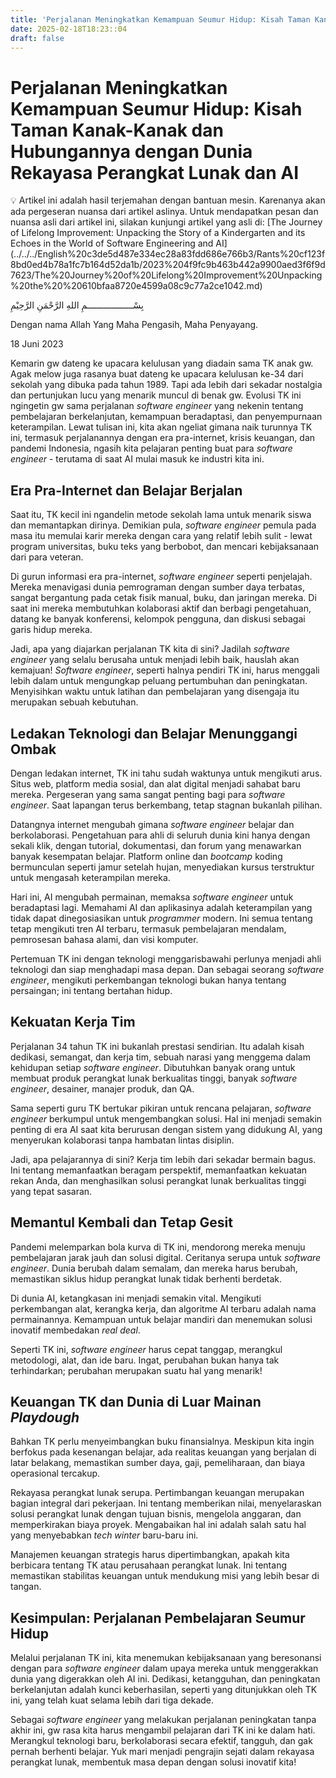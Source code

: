 ```yaml
---
title: 'Perjalanan Meningkatkan Kemampuan Seumur Hidup: Kisah Taman Kanak-Kanak dan Hubungannya dengan Dunia Rekayasa Perangkat Lunak dan AI'
date: 2025-02-18T18:23::04
draft: false
---
```


# Perjalanan Meningkatkan Kemampuan Seumur Hidup: Kisah Taman Kanak-Kanak dan Hubungannya dengan Dunia Rekayasa Perangkat Lunak dan AI

<aside>
💡 Artikel ini adalah hasil terjemahan dengan bantuan mesin. Karenanya akan ada pergeseran nuansa dari artikel aslinya. Untuk mendapatkan pesan dan  nuansa asli dari artikel ini, silakan kunjungi artikel yang asli di: [The Journey of Lifelong Improvement: Unpacking the Story of a Kindergarten and its Echoes in the World of Software Engineering and AI](../../../English%20c3de5d487e334ec28a83fdd686e766b3/Rants%20cf123f8bd0ed4b78a1fc7b164d52da1b/2023%204f9fc9b463b442a9900aed3f6f9d7623/The%20Journey%20of%20Lifelong%20Improvement%20Unpacking%20the%20%20610bfaa8720e4599a08c9c77a2ce1042.md)

</aside>

بِسْــــــــــــــــــمِ اللهِ الرَّحْمَنِ الرَّحِيْمِ

Dengan nama Allah Yang Maha Pengasih, Maha Penyayang.

18 Juni 2023

Kemarin gw dateng ke upacara kelulusan yang diadain sama TK anak gw. Agak melow juga rasanya buat dateng ke upacara kelulusan ke-34 dari sekolah yang dibuka pada tahun 1989. Tapi ada lebih dari sekadar nostalgia dan pertunjukan lucu yang menarik muncul di benak gw. Evolusi TK ini ngingetin gw sama perjalanan _software engineer_ yang nekenin tentang pembelajaran berkelanjutan, kemampuan beradaptasi, dan penyempurnaan keterampilan. Lewat tulisan ini, kita akan ngeliat gimana naik turunnya TK ini, termasuk perjalanannya dengan era pra-internet, krisis keuangan, dan pandemi Indonesia, ngasih kita pelajaran penting buat para _software engineer_ - terutama di saat AI mulai masuk ke industri kita ini.

## Era Pra-Internet dan Belajar Berjalan

Saat itu, TK kecil ini ngandelin metode sekolah lama untuk menarik siswa dan memantapkan dirinya. Demikian pula, _software engineer_ pemula pada masa itu memulai karir mereka dengan cara yang relatif lebih sulit - lewat program universitas, buku teks yang berbobot, dan mencari kebijaksanaan dari para veteran.

Di gurun informasi era pra-internet, _software engineer_ seperti penjelajah. Mereka menavigasi dunia pemrograman dengan sumber daya terbatas, sangat bergantung pada cetak fisik manual, buku, dan jaringan mereka. Di saat ini mereka membutuhkan kolaborasi aktif dan berbagi pengetahuan, datang ke banyak konferensi, kelompok pengguna, dan diskusi sebagai garis hidup mereka.

Jadi, apa yang diajarkan perjalanan TK kita di sini? Jadilah _software engineer_ yang selalu berusaha untuk menjadi lebih baik, hauslah akan kemajuan! _Software engineer_, seperti halnya pendiri TK ini, harus menggali lebih dalam untuk mengungkap peluang pertumbuhan dan peningkatan. Menyisihkan waktu untuk latihan dan pembelajaran yang disengaja itu merupakan sebuah kebutuhan.

## Ledakan Teknologi dan Belajar Menunggangi Ombak

Dengan ledakan internet, TK ini tahu sudah waktunya untuk mengikuti arus. Situs web, platform media sosial, dan alat digital menjadi sahabat baru mereka. Pergeseran yang sama sangat penting bagi para _software engineer_. Saat lapangan terus berkembang, tetap stagnan bukanlah pilihan.

Datangnya internet mengubah gimana _software engineer_ belajar dan berkolaborasi. Pengetahuan para ahli di seluruh dunia kini hanya dengan sekali klik, dengan tutorial, dokumentasi, dan forum yang menawarkan banyak kesempatan belajar. Platform online dan _bootcamp_ koding bermunculan seperti jamur setelah hujan, menyediakan kursus terstruktur untuk mengasah keterampilan mereka.

Hari ini, AI mengubah permainan, memaksa _software engineer_ untuk beradaptasi lagi. Memahami AI dan aplikasinya adalah keterampilan yang tidak dapat dinegosiasikan untuk _programmer_ modern. Ini semua tentang tetap mengikuti tren AI terbaru, termasuk pembelajaran mendalam, pemrosesan bahasa alami, dan visi komputer.

Pertemuan TK ini dengan teknologi menggarisbawahi perlunya menjadi ahli teknologi dan siap menghadapi masa depan. Dan sebagai seorang _software engineer_, mengikuti perkembangan teknologi bukan hanya tentang persaingan; ini tentang bertahan hidup.

## Kekuatan Kerja Tim

Perjalanan 34 tahun TK ini bukanlah prestasi sendirian. Itu adalah kisah dedikasi, semangat, dan kerja tim, sebuah narasi yang menggema dalam kehidupan setiap _software engineer_. Dibutuhkan banyak orang untuk membuat produk perangkat lunak berkualitas tinggi, banyak _software engineer_, desainer, manajer produk, dan QA.

Sama seperti guru TK bertukar pikiran untuk rencana pelajaran, _software engineer_ berkumpul untuk mengembangkan solusi. Hal ini menjadi semakin penting di era AI saat kita berurusan dengan sistem yang didukung AI, yang menyerukan kolaborasi tanpa hambatan lintas disiplin.

Jadi, apa pelajarannya di sini? Kerja tim lebih dari sekadar bermain bagus. Ini tentang memanfaatkan beragam perspektif, memanfaatkan kekuatan rekan Anda, dan menghasilkan solusi perangkat lunak berkualitas tinggi yang tepat sasaran.

## Memantul Kembali dan Tetap Gesit

Pandemi melemparkan bola kurva di TK ini, mendorong mereka menuju pembelajaran jarak jauh dan solusi digital. Ceritanya serupa untuk _software engineer_. Dunia berubah dalam semalam, dan mereka harus berubah, memastikan siklus hidup perangkat lunak tidak berhenti berdetak.

Di dunia AI, ketangkasan ini menjadi semakin vital. Mengikuti perkembangan alat, kerangka kerja, dan algoritme AI terbaru adalah nama permainannya. Kemampuan untuk belajar mandiri dan menemukan solusi inovatif membedakan _real deal_.

Seperti TK ini, _software engineer_ harus cepat tanggap, merangkul metodologi, alat, dan ide baru. Ingat, perubahan bukan hanya tak terhindarkan; perubahan merupakan suatu hal yang menarik!

## Keuangan TK dan Dunia di Luar Mainan _Playdough_

Bahkan TK perlu menyeimbangkan buku finansialnya. Meskipun kita ingin berfokus pada kesenangan belajar, ada realitas keuangan yang berjalan di latar belakang, memastikan sumber daya, gaji, pemeliharaan, dan biaya operasional tercakup.

Rekayasa perangkat lunak serupa. Pertimbangan keuangan merupakan bagian integral dari pekerjaan. Ini tentang memberikan nilai, menyelaraskan solusi perangkat lunak dengan tujuan bisnis, mengelola anggaran, dan memperkirakan biaya proyek. Mengabaikan hal ini adalah salah satu hal yang menyebabkan _tech winter_ baru-baru ini.

Manajemen keuangan strategis harus dipertimbangkan, apakah kita berbicara tentang TK atau perusahaan perangkat lunak. Ini tentang memastikan stabilitas keuangan untuk mendukung misi yang lebih besar di tangan.

## Kesimpulan: Perjalanan Pembelajaran Seumur Hidup

Melalui perjalanan TK ini, kita menemukan kebijaksanaan yang beresonansi dengan para _software engineer_ dalam upaya mereka untuk menggerakkan dunia yang digerakkan oleh AI ini. Dedikasi, ketangguhan, dan peningkatan berkelanjutan adalah kunci keberhasilan, seperti yang ditunjukkan oleh TK ini, yang telah kuat selama lebih dari tiga dekade.

Sebagai _software engineer_ yang melakukan perjalanan peningkatan tanpa akhir ini, gw rasa kita harus mengambil pelajaran dari TK ini ke dalam hati. Merangkul teknologi baru, berkolaborasi secara efektif, tangguh, dan gak pernah berhenti belajar. Yuk mari menjadi pengrajin sejati dalam rekayasa perangkat lunak, membentuk masa depan dengan solusi inovatif kita!
